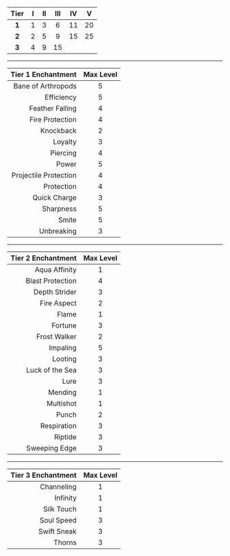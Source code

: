 | Tier | I | II | III | IV | V |
| :--: | :--: | :--: | :--: | :--: | :--: |
| **1** | 1 | 3 | 6 | 11 | 20
| **2** | 2 | 5 | 9 | 15 | 25
| **3** | 4 | 9 | 15

---

| Tier 1 Enchantment | Max Level |
| --: | :--: |
| Bane of Arthropods | 5
| Efficiency | 5
| Feather Falling | 4
| Fire Protection | 4
| Knockback | 2
| Loyalty | 3
| Piercing | 4
| Power | 5
| Projectile Protection | 4
| Protection | 4
| Quick Charge | 3
| Sharpness | 5
| Smite | 5
| Unbreaking | 3

---

| Tier 2 Enchantment | Max Level |
| --: | :--: |
| Aqua Affinity | 1
| Blast Protection | 4
| Depth Strider | 3
| Fire Aspect | 2
| Flame | 1
| Fortune | 3
| Frost Walker | 2
| Impaling | 5
| Looting | 3
| Luck of the Sea | 3
| Lure | 3
| Mending | 1
| Multishot | 1
| Punch | 2
| Respiration | 3
| Riptide | 3
| Sweeping Edge | 3

---

| Tier 3 Enchantment | Max Level |
| --: | :--: |
| Channeling | 1
| Infinity | 1
| Silk Touch | 1
| Soul Speed | 3
| Swift Sneak | 3
| Thorns | 3